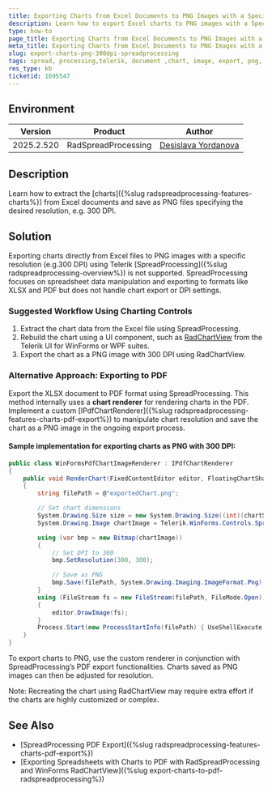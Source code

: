 ```yaml
---
title: Exporting Charts from Excel Documents to PNG Images with a Specific DPI Resolution Using SpreadProcessing
description: Learn how to export Excel charts to PNG images with a Specific DPI resolution using Telerik SpreadProcessing and charting controls.
type: how-to
page_title: Exporting Charts from Excel Documents to PNG Images with a Specific DPI Resolution Using SpreadProcessing
meta_title: Exporting Charts from Excel Documents to PNG Images with a Specific DPI Resolution Using SpreadProcessing
slug: export-charts-png-300dpi-spreadprocessing
tags: spread, processing,telerik, document ,chart, image, export, png, dpi, resolution
res_type: kb
ticketid: 1695547
---
```


## Environment

| Version | Product | Author | 
| ---- | ---- | ---- | 
| 2025.2.520| RadSpreadProcessing |[Desislava Yordanova](https://www.telerik.com/blogs/author/desislava-yordanova)| 

## Description

Learn how to extract the [charts]({%slug radspreadprocessing-features-charts%}) from Excel documents and save as PNG files specifying the desired resolution, e.g. 300 DPI.

## Solution

Exporting charts directly from Excel files to PNG images with a specific resolution (e.g.300 DPI) using Telerik [SpreadProcessing]({%slug radspreadprocessing-overview%}) is not supported. SpreadProcessing focuses on spreadsheet data manipulation and exporting to formats like XLSX and PDF but does not handle chart export or DPI settings.

### Suggested Workflow Using Charting Controls

1. Extract the chart data from the Excel file using SpreadProcessing.
2. Rebuild the chart using a UI component, such as [RadChartView](https://docs.telerik.com/devtools/winforms/controls/chartview/features/export) from the Telerik UI for WinForms or WPF suites.
3. Export the chart as a PNG image with 300 DPI using RadChartView.

### Alternative Approach: Exporting to PDF

Export the XLSX document to PDF format using SpreadProcessing. This method internally uses a **chart renderer** for rendering charts in the PDF. Implement a custom [IPdfChartRenderer]({%slug radspreadprocessing-features-charts-pdf-export%}) to manipulate chart resolution and save the chart as a PNG image in the ongoing export process.

#### Sample implementation for exporting charts as PNG with 300 DPI:

```csharp
public class WinFormsPdfChartImageRenderer : IPdfChartRenderer
{
    public void RenderChart(FixedContentEditor editor, FloatingChartShape chartShape)
    {
        string filePath = @"exportedChart.png";

        // Set chart dimensions
        System.Drawing.Size size = new System.Drawing.Size((int)(chartShape.Width), (int)(chartShape.Height + 10));
        System.Drawing.Image chartImage = Telerik.WinForms.Controls.Spreadsheet.Layers.ChartModelToImageConverter.GetImageFromFloatingChartShape(chartShape, size);

        using (var bmp = new Bitmap(chartImage))
        {
            // Set DPI to 300
            bmp.SetResolution(300, 300);

            // Save as PNG
            bmp.Save(filePath, System.Drawing.Imaging.ImageFormat.Png);
        }
        using (FileStream fs = new FileStream(filePath, FileMode.Open))
        {
            editor.DrawImage(fs);
        }
        Process.Start(new ProcessStartInfo(filePath) { UseShellExecute = true });
    }
}
```

To export charts to PNG, use the custom renderer in conjunction with SpreadProcessing’s PDF export functionalities. Charts saved as PNG images can then be adjusted for resolution.

Note: Recreating the chart using RadChartView may require extra effort if the charts are highly customized or complex.

## See Also

- [SpreadProcessing PDF Export]({%slug radspreadprocessing-features-charts-pdf-export%})
- [Exporting Spreadsheets with Charts to PDF with RadSpreadProcessing and WinForms RadChartView]({%slug export-charts-to-pdf-radspreadprocessing%})
